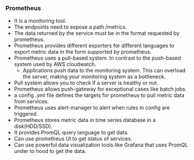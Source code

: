 ### Prometheus

- It is a monitoring tool.
- The endpoints need to expose a path /metrics.
- The data returned by the service must be in the format requested by prometheus.
- Prometheus provides different exporters for different languages to export metric data in the form supported by prometheus.
- Prometheus uses a pull-based system. In contrast to the push-based system used by AWS cloudwatch.
    - Applications push data to the monitoring system. This can overload the server, making your monitoring system as a bottleneck.
- Pull system allows you to check if a server is healthy or not.
- Prometheus allows push-gateway for exceptional cases like batch jobs.
- a config .yml file defines the targets for prometheus to pull metric data from services.
- Prometheus uses alert-manager to alert when rules in config are triggered.
- Prometheus stores metric data in time series database in a disk(HDD/SSD).
- It provides PromQL query language to get data.
- Can use prometheus UI to get status of services.
- Can use powerful data visualization tools like Grafana that uses PromQL under to hood to get the data.
